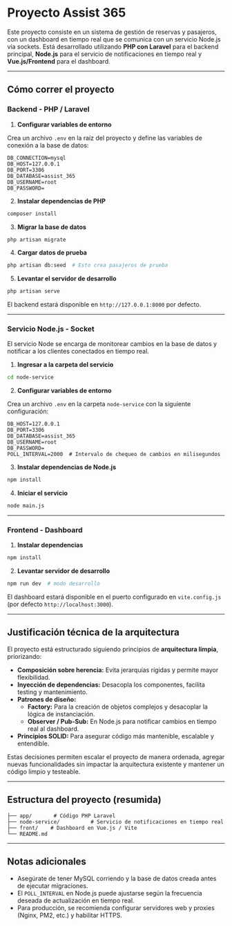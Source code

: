 # Proyecto Assist 365

Este proyecto consiste en un sistema de gestión de reservas y pasajeros, con un dashboard en tiempo real que se comunica con un servicio Node.js vía sockets. Está desarrollado utilizando **PHP con Laravel** para el backend principal, **Node.js** para el servicio de notificaciones en tiempo real y **Vue.js/Frontend** para el dashboard.

---

## Cómo correr el proyecto

### Backend - PHP / Laravel

1. **Configurar variables de entorno**

Crea un archivo `.env` en la raíz del proyecto y define las variables de conexión a la base de datos:

```env
DB_CONNECTION=mysql
DB_HOST=127.0.0.1
DB_PORT=3306
DB_DATABASE=assist_365
DB_USERNAME=root
DB_PASSWORD=
```

2. **Instalar dependencias de PHP**

```bash
composer install
```

3. **Migrar la base de datos**

```bash
php artisan migrate
```

4. **Cargar datos de prueba**

```bash
php artisan db:seed  # Esto crea pasajeros de prueba
```

5. **Levantar el servidor de desarrollo**

```bash
php artisan serve
```

El backend estará disponible en `http://127.0.0.1:8000` por defecto.

---

### Servicio Node.js - Socket

El servicio Node se encarga de monitorear cambios en la base de datos y notificar a los clientes conectados en tiempo real.

1. **Ingresar a la carpeta del servicio**

```bash
cd node-service
```

2. **Configurar variables de entorno**

Crea un archivo `.env` en la carpeta `node-service` con la siguiente configuración:

```env
DB_HOST=127.0.0.1
DB_PORT=3306
DB_DATABASE=assist_365
DB_USERNAME=root
DB_PASSWORD=
POLL_INTERVAL=2000  # Intervalo de chequeo de cambios en milisegundos
```

3. **Instalar dependencias de Node.js**

```bash
npm install
```

4. **Iniciar el servicio**

```bash
node main.js
```

---

### Frontend - Dashboard

1. **Instalar dependencias**

```bash
npm install
```

2. **Levantar servidor de desarrollo**

```bash
npm run dev  # modo desarrollo
```

El dashboard estará disponible en el puerto configurado en `vite.config.js` (por defecto `http://localhost:3000`).

---

## Justificación técnica de la arquitectura

El proyecto está estructurado siguiendo principios de **arquitectura limpia**, priorizando:

- **Composición sobre herencia:** Evita jerarquías rígidas y permite mayor flexibilidad.
- **Inyección de dependencias:** Desacopla los componentes, facilita testing y mantenimiento.
- **Patrones de diseño:**  
  - **Factory:** Para la creación de objetos complejos y desacoplar la lógica de instanciación.  
  - **Observer / Pub-Sub:** En Node.js para notificar cambios en tiempo real al dashboard.  
- **Principios SOLID:** Para asegurar código más mantenible, escalable y entendible.

Estas decisiones permiten escalar el proyecto de manera ordenada, agregar nuevas funcionalidades sin impactar la arquitectura existente y mantener un código limpio y testeable.

---

## Estructura del proyecto (resumida)

```
├── app/       # Código PHP Laravel
├── node-service/          # Servicio de notificaciones en tiempo real
├── front/    # Dashboard en Vue.js / Vite
└── README.md
```

---

## Notas adicionales

- Asegúrate de tener MySQL corriendo y la base de datos creada antes de ejecutar migraciones.
- El `POLL_INTERVAL` en Node.js puede ajustarse según la frecuencia deseada de actualización en tiempo real.
- Para producción, se recomienda configurar servidores web y proxies (Nginx, PM2, etc.) y habilitar HTTPS.

